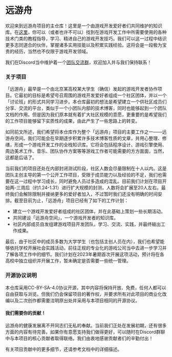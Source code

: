 # 远游舟

欢迎来到远游舟项目的主仓库！这里是一个由游戏开发爱好者们共同维护的知识库。在[这里](https://yuanyouzhou.space)，你可以（或者也许不可以）找到在游戏开发工作中所需要使用的各种技术门类的教程指导，学习、精进自己的游戏开发技巧。我们可以这一过程中结识更多志同道合的伙伴，掌握诸多实用技能以及积累实践经验。这将会是一段极为宝贵的经历，当然也不仅限于游戏开发领域。

我们在Discord当中维护着一个[团队交流群]()，欢迎加入并与我们保持联系！

### 关于项目

「远游舟」最早是一个由北京某高校某大学生（确信）发起的游戏开发者协作项目。它最初的目标是希望号召周围的游戏开发爱好者组成一个社区团体，并以一个「讨论班」的形式共同学习进步。本仓库最初的想法是希望建立一个供社区成员们分享、交流的平台，类似于一个小团队内部的技术博客，同时也能够起到一个团队文档的作用。但是因为我们原本就有着扩大社区规模的意愿，更重要的是希望我们的工作项目能够留下实质性的成果，由此产生了一些思路上的转变。

如同前文所述，我们希望将本仓库作为整个「远游舟」项目的主要工作之一——远游舟空间。我们可能会在早期逐步积累许多技术博客性质的文章，并用心整理、修缮，形成一个游戏开发工作的全栈知识库。它将会包括程序设计、游戏引擎使用、周边美术工作、音乐、团队协作方案等等游戏工作者可能需要的方方面面，当然，这都是后话了。

当前我们的项目还处在内部封闭测试阶段，社区人数会尽量限制在十人以内。这是团队主创主导的第一个公开工作项目，受限于成员能力以及经验的不足，我们也需要在这一过程中学习成长，同时避免人员过多造成的混乱。目前我们计划在项目开始两-三周后（约1.24-1.31）进行扩大规模的封测，人数将会扩展至20人左右。最终我们会解除限制并接纳更多的爱好者加入，不过暂时我们还没有明确的时间安排。截至目前为止，「远游舟」项目已经有了如下的工作计划：

* 建立一个游戏开发爱好者组成的社区团体，并在此基础上策划一些长期活动。
* 共同建设「远游舟空间」，一个游戏开发者的知识库。
* 社区内部成员自发组建游戏项目开发团队，学习、交流、实践，并最终输出工作成果。

最后，由于社区中的成员多数为大学学生（也包括主创人员在内），我们也希望能够依托学校开展社会实践活动，前往正规的专业化的游戏公司当中去进一步学习并了解各项工作中的细节。我们计划在2023年暑期首次开展这项活动，预计将在各高校中独立组织并开展工作，暂未确定是否需要一些统一管理。

### 开源协议说明

本仓库采用CC-BY-SA-4.0协议开源，其中内容将保持开放、免费，任何人都可以自由获取与浏览。但我们仍会保留项目的著作权，并要求所有对此项目的商业化改编以及二次创作都需要注明原出处并采用与本项目相同的开源协议。

#### 我们需要你的贡献！

远游舟的健康发展离不开同志们无私的奉献。当前我们正处在发展初期，还有很多方面的内容有待完善。如果你有意愿支持我们做得更好，可以随时在Discord群聊中与本项目的核心贡献者取得联络。我们由衷地感谢贡献者们的辛勤付出！

有关项目贡献中的更多细节，还请参考文档中的详细描述。
